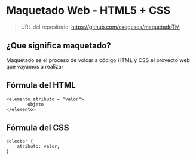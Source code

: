 # Maquetado Web - HTML5 + CSS

> URL del repositorio: 
> https://github.com/exegeses/maquetadoTM

## ¿Que significa maquetado?

Maquetado es el proceso de volcar 
a código HTML y CSS el proyecto web que vayamos a realizar

## Fórmula del HTML

    <elemento atributo = "valor">
            objeto
    </elemento>
    
## Fórmula del CSS

    selector {
        atributo: valor;
    }
